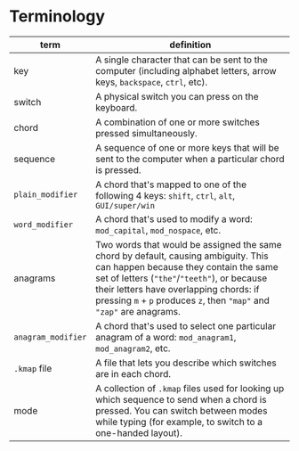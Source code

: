 # Terminology


| term               | definition                                                                                                                                                                                   |
|--------------------|----------------------------------------------------------------------------------------------------------------------------------------------------------------------------------------------|
| key                | A single character that can be sent to the computer (including alphabet letters, arrow keys, `backspace`, `ctrl`, etc).                                                                      |
| switch             | A physical switch you can press on the keyboard.                                                                                                                                             |
| chord              | A combination of one or more switches pressed simultaneously.                                                                                                                                |
| sequence           | A sequence of one or more keys that will be sent to the computer when a particular chord is pressed.                                                                                         |
| `plain_modifier`   | A chord that's mapped to one of the following 4 keys: `shift`, `ctrl`, `alt`, `GUI/super/win`                                                                                                |
| `word_modifier`    | A chord that's used to modify a word: `mod_capital`, `mod_nospace`, etc.                                                                                                                     |
| anagrams           | Two words that would be assigned the same chord by default, causing ambiguity. This can happen because they contain the same set of letters (`"the"`/`"teeth"`), or because their letters have overlapping chords: if pressing `m` + `p` produces `z`, then `"map"` and `"zap"` are anagrams. |
| `anagram_modifier` | A chord that's used to select one particular anagram of a word: `mod_anagram1`, `mod_anagram2`, etc.                                                                                         |
| `.kmap` file       | A file that lets you describe which switches are in each chord.                                                                                                                              |
| mode               | A collection of `.kmap` files used for looking up which sequence to send when a chord is pressed. You can switch between modes while typing (for example, to switch to a one-handed layout). |
